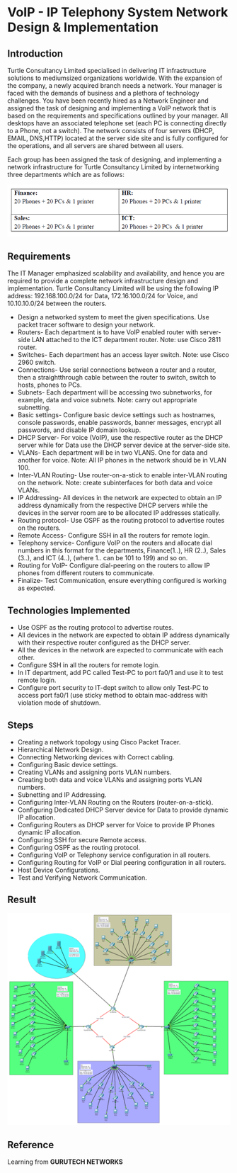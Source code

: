 # VoIP - IP Telephony System Network Design & Implementation
<h2>Introduction</h2>
<p>Turtle Consultancy Limited specialised in delivering IT infrastructure solutions to mediumsized organizations worldwide. With the expansion of the company, a newly acquired branch needs a network. Your manager is faced with the demands of business and a plethora of technology challenges. You have been recently hired as a Network Engineer and assigned the task of designing and implementing a VoIP network that is based on the requirements and specifications outlined by your manager. All desktops have an associated telephone set (each PC is connecting directly to a Phone, not a switch). The network consists of four servers (DHCP, EMAIL, DNS,HTTP) located at the server side site and is fully configured for the operations, and all servers are shared between all users.</p>

<p>Each group has been assigned the task of designing, and implementing a network infrastructure for Turtle Consultancy Limited by internetworking three departments which are as follows:</p>
<img src="https://github.com/Jackiedee1223/image-repos/blob/main/voip.png">


<h2>Requirements</h2>
<p>The IT Manager emphasized scalability and availability, and hence you are required to provide a complete network infrastructure design and implementation. Turtle Consultancy Limited will be using the following IP address: 192.168.100.0/24 for Data, 172.16.100.0/24 for Voice, and 10.10.10.0/24 between the routers.</p>

* Design a networked system to meet the given specifications. Use packet tracer software to design your network.
* Routers- Each department is to have VoIP enabled router with server-side LAN attached to the ICT department router. Note: use Cisco 2811 router.
* Switches- Each department has an access layer switch. Note: use Cisco 2960 switch.
* Connections- Use serial connections between a router and a router, then a straightthrough cable between the router to switch, switch to hosts, phones to PCs.
* Subnets- Each department will be accessing two subnetworks, for example, data and voice subnets. Note: carry out appropriate subnetting.
* Basic settings- Configure basic device settings such as hostnames, console passwords, enable passwords, banner messages, encrypt all passwords, and disable IP domain lookup.
* DHCP Server- For voice (VoIP), use the respective router as the DHCP server while for Data use the DHCP server device at the server-side site.
* VLANs- Each department will be in two VLANS. One for data and another for voice. Note: All IP phones in the network should be in VLAN 100.
* Inter-VLAN Routing- Use router-on-a-stick to enable inter-VLAN routing on the network. Note: create subinterfaces for both data and voice VLANs.
* IP Addressing- All devices in the network are expected to obtain an IP address dynamically from the respective DHCP servers while the devices in the server room are to be allocated IP addresses statically.
* Routing protocol- Use OSPF as the routing protocol to advertise routes on the routers.
* Remote Access- Configure SSH in all the routers for remote login.
* Telephony service- Configure VoIP on the routers and allocate dial numbers in this format for the departments, Finance(1..), HR (2..), Sales (3..), and ICT (4..), (where 1.. can be 101 to 199) and so on.
* Routing for VoIP- Configure dial-peering on the routers to allow IP phones from different routers to communicate.
* Finalize- Test Communication, ensure everything configured is working as expected.


<h2>Technologies Implemented</h2>

* Use OSPF as the routing protocol to advertise routes.
* All devices in the network are expected to obtain IP address dynamically with their respective router configured as the DHCP server.
* All the devices in the network are expected to communicate with each other.
* Configure SSH in all the routers for remote login.
* In IT department, add PC called Test-PC to port fa0/1 and use it to test remote login.
* Configure port security to IT-dept switch to allow only Test-PC to access port fa0/1 (use sticky method to obtain mac-address with violation mode of shutdown.

<h2>Steps</h2>

* Creating a network topology using Cisco Packet Tracer.
* Hierarchical Network Design.
* Connecting Networking devices with Correct cabling.
* Configuring Basic device settings.
* Creating VLANs and assigning ports VLAN numbers.
* Creating both data and voice VLANs and assigning ports VLAN numbers.
* Subnetting and IP Addressing.
* Configuring Inter-VLAN Routing on the Routers (router-on-a-stick).
* Configuring Dedicated DHCP Server device for Data to provide dynamic IP allocation.
* Configuring Routers as DHCP server for Voice to provide IP Phones dynamic IP allocation.
* Configuring SSH for secure Remote access.
* Configuring OSPF as the routing protocol.
* Configuring VoIP or Telephony service configuration in all routers.
* Configuring Routing for VoIP or Dial peering configuration in all routers.
* Host Device Configurations.
* Test and Verifying Network Communication.


<h2>Result</h2>
<img src="https://github.com/Jackiedee1223/image-repos/blob/main/VoIPTelephony2.png">

<h2>Reference</h2>
<p>Learning from <b>GURUTECH NETWORKS<br> </p>

